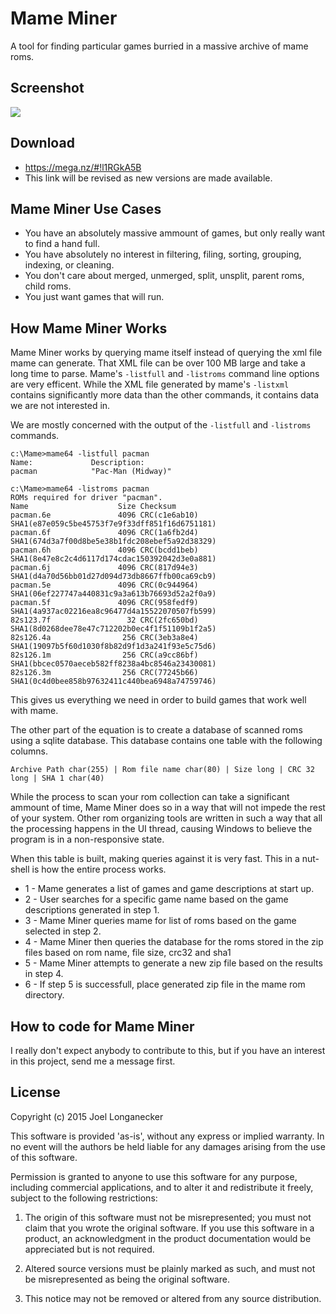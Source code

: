 # Mame Miner

A tool for finding particular games burried in a massive archive of mame roms.

## Screenshot

![](http://i.imgur.com/TnvMwYQ.png?raw=true)

## Download

* https://mega.nz/#!l1RGkA5B
* This link will be revised as new versions are made available.

## Mame Miner Use Cases

* You have an absolutely massive ammount of games, but only really want to find a hand full.
* You have absolutely no interest in filtering, filing, sorting, grouping, indexing, or cleaning. 
* You don't care about merged, unmerged, split, unsplit, parent roms, child roms.
* You just want games that will run.

## How Mame Miner Works

Mame Miner works by querying mame itself instead of querying the xml file mame can generate. That XML file can be over 100 MB
large and take a long time to parse. Mame's `-listfull` and `-listroms` command line options are very efficent. While the XML 
file generated by mame's `-listxml` contains significantly more data than the other commands, it contains data we are not 
interested in.

We are mostly concerned with the output of the `-listfull` and `-listroms` commands.

```
c:\Mame>mame64 -listfull pacman
Name:             Description:
pacman            "Pac-Man (Midway)"
```

```
c:\Mame>mame64 -listroms pacman
ROMs required for driver "pacman".
Name                    Size Checksum
pacman.6e               4096 CRC(c1e6ab10) SHA1(e87e059c5be45753f7e9f33dff851f16d6751181)
pacman.6f               4096 CRC(1a6fb2d4) SHA1(674d3a7f00d8be5e38b1fdc208ebef5a92d38329)
pacman.6h               4096 CRC(bcdd1beb) SHA1(8e47e8c2c4d6117d174cdac150392042d3e0a881)
pacman.6j               4096 CRC(817d94e3) SHA1(d4a70d56bb01d27d094d73db8667ffb00ca69cb9)
pacman.5e               4096 CRC(0c944964) SHA1(06ef227747a440831c9a3a613b76693d52a2f0a9)
pacman.5f               4096 CRC(958fedf9) SHA1(4a937ac02216ea8c96477d4a15522070507fb599)
82s123.7f                 32 CRC(2fc650bd) SHA1(8d0268dee78e47c712202b0ec4f1f51109b1f2a5)
82s126.4a                256 CRC(3eb3a8e4) SHA1(19097b5f60d1030f8b82d9f1d3a241f93e5c75d6)
82s126.1m                256 CRC(a9cc86bf) SHA1(bbcec0570aeceb582ff8238a4bc8546a23430081)
82s126.3m                256 CRC(77245b66) SHA1(0c4d0bee858b97632411c440bea6948a74759746)
```

This gives us everything we need in order to build games that work well with mame.

The other part of the equation is to create a database of scanned roms using a sqlite database. This database contains one 
table with the following columns.

`Archive Path char(255) | Rom file name char(80) | Size long | CRC 32 long | SHA 1 char(40)`

While the process to scan your rom collection can take a significant ammount of time, Mame Miner does so in a way
that will not impede the rest of your system. Other rom organizing tools are written in such a way that all the processing 
happens in the UI thread, causing Windows to believe the program is in a non-responsive state.

When this table is built, making queries against it is very fast. This in a nut-shell is how the entire process works.

* 1 - Mame generates a list of games and game descriptions at start up.
* 2 - User searches for a specific game name based on the game descriptions generated in step 1.
* 3 - Mame Miner queries mame for list of roms based on the game selected in step 2.
* 4 - Mame Miner then queries the database for the roms stored in the zip files based on rom name, file size, crc32 and sha1
* 5 - Mame Miner attempts to generate a new zip file based on the results in step 4.
* 6 - If step 5 is successfull, place generated zip file in the mame rom directory.

## How to code for Mame Miner

I really don't expect anybody to contribute to this, but if you have an interest in this project, send me a message first. 

## License

Copyright (c) 2015 Joel Longanecker

This software is provided 'as-is', without any express or implied warranty. In no event will the authors be held liable for 
any damages arising from the use of this software.

Permission is granted to anyone to use this software for any purpose, including commercial applications, 
and to alter it and redistribute it freely, subject to the following restrictions:

1. The origin of this software must not be misrepresented; you must not claim that you wrote the original software. 
If you use this software in a product, an acknowledgment in the product documentation would be appreciated but is not required.

2. Altered source versions must be plainly marked as such, and must not be misrepresented as being the original software.

3. This notice may not be removed or altered from any source distribution.
